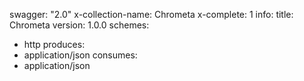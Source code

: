 swagger: "2.0"
x-collection-name: Chrometa
x-complete: 1
info:
  title: Chrometa
  version: 1.0.0
schemes:
- http
produces:
- application/json
consumes:
- application/json